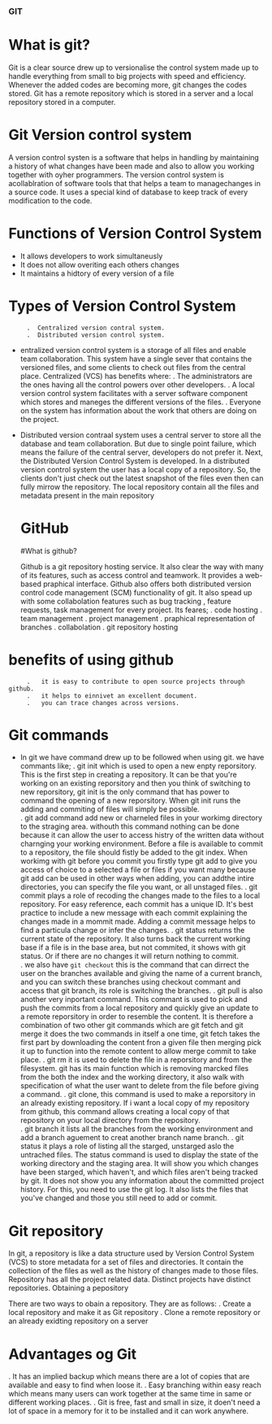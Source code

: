  ### GIT
 # What is git?
 Git is a clear source drew up to versionalise the control system made up to handle everything from
 small to big projects with speed and efficiency. Whenever the added codes are becoming
  more, git changes the codes stored. Git has a remote repository which is stored in a server and a local
   repository stored in a computer.

# Git Version control system 

A version control systen is a software that helps in handling by maintaining a history of what changes have been made and also to allow you working together with oyher programmers.
The version control system is acollablration of software tools that that helps a team to managechanges in a source code. It uses a special kind of database to keep track of every modification to the code.

# Functions of Version Control System

 - It allows developers to work simultaneusly
 - It does not allow overiting each others changes
 - It maintains a hidtory of every version of a file

 # Types of Version Control System
         .  Centralized version contral system.
         .  Distributed version control system.

- entralized version control system is a storage of all files and enable team collaboration. This system have a single sever that contains the versioned files, and some clients to check out files from the central place. Centralized (VCS) has benefits where:
  . The administrators are the ones having all the control powers over other developers.
  . A local version control system  facilitates with a server software component which stores and maneges the different versions of the files.
  . Everyone on the system has information about the work that others are doing on the project.

- Distributed version contraal system uses a central server to store all the database and team collaboration. But due to single point failure, which means the failure of the central server, developers do not prefer it. Next, the Distributed Version Control System is developed.
 In a distributed version control system the user has a local copy of a repository. So, the clients don't just check out the latest snapshot of the files even then can fully mirrow the repository. The local repository contain all the files and metadata present in the main repository

   # GitHub
   #What is github?

   Github is a git repository hosting service. It also clear the way with many of its features, such as access control and  teamwork. It provides a web-based praphical interface.
   Github also offers both distributed version control code management (SCM) functionality of git. It also spead up with some collabolation features such as bug tracking , feature requests, task management for every project. Its feares;
         .   code hosting
         .   team management
         .   project management
         .   praphical representation of branches
         .   collabolation
         .   git repository hosting

 # benefits of using github

         .   it is easy to contribute to open source projects through github. 
         .   it helps to einnivet an excellent document.
         .   you can trace changes across versions.        

  # Git commands

 - In git we have command drew up to be followed when using git. we have commants like;
 . git init which is used to open a new enpty reporsitory. This is the first step in creating a repository. It can be that you're working on an existing reporsitory and then you think of switching to new reporsitory, git init is the only command that has power to command the opening of a new reporsitory.
 When git init runs the adding and commiting of files will simply be possible.  
 . git add command add new or charneled files in your workimg directory to the straging area. withouth 
 this command nothing can be done because it can allow the user to access histry of the written 
 data without charnging your working environment. Before a file is available to commit to a repository, the file should fistly be added to the git index.  When workimg with git before you commit
 you firstly type git add to give you access of choice to a selected a file or files if you want many because git add can be used in other ways when adding, you can addthe intire directories, you can specify the file you want, or all unstaged files.
 . git commit plays a role of recoding the changes made to the files to a local repository. For easy reference, each commit has a unique ID. It's best practice to include a new message with each commit explaining the changes made in a mommit made. Adding a commit message helps to find a particula change or infer the changes.
 . git status returns the current state of the repository. It also turns back the current working base if a file is in the base area, but not commited, it shows with git status. Or if there are no changes it will return nothing to commit.  
 . we also have ```git checkout``` this is the command that can dirrect the user on the branches available
 and giving the name of a current branch, and you can switch these branches using checkout commant
 and access that git branch, its role is switching the branches.
 . git pull is also another very inportant command. This commant is used to pick and push the commits
 from a local repository and quickly give an update to a remote reporsitory in order to resemble the 
 content. It is therefore a combination of two other git commands which are git fetch and git merge 
 it does the two commands in itself a one time, git fetch takes the first part by downloading the content
 fron a given file then merging pick it up to function into the remote content to allow merge commit to 
 take place.
 . git rm it is used to delete the file in a reporsitory and from the filesystem.
 git has its main function which is removing marcked files from the both the index and the working 
 directory, it also walk with specification of what the user want to delete from the file before 
 giving a command. 
 . git clone, this command is used to make a reporsitory in an already existing repository. If i want a local copy of my repository from github, this command allows creating a local copy of that repository on your local directory from the repository.   
 . git branch it lists all the branches from the working environment and add a branch aguement to creat 
 another branch name branch.
 . git status it plays a role of listing all the starged, unstarged aslo the untrached files. The status command is used to display the state of the working directory and the staging area. It will show you which changes have been starged, which haven't, and which files aren't being tracked by git. It does not show you any information about the committed project history. For this, you need to use the git log. It also lists the files that you've changed and those you still need to add or commit.

 # Git repository

 In git, a repository is like a data structure used by Version Control System (VCS) to store metadata for a set of files and directories. It contain the collection of the files as well as the history of changes made to those files. Repository has all the project related data. Distinct projects have distinct repositories.
               Obtaining a pepository
               

There are two ways to obain a repository. They are as follows:
          . Create a local repository and make it as Git repository
          . Clone a remote repository or an already exidting repository on a server 

 # Advantages og Git

 . It has an implied backup which means there are a lot of copies that are available and easy to find when loose it.
 . Easy branching within easy reach which means many users can work together at the same time in same or different working places.
 . Git is free, fast and small in size, it doen't need a lot of space in a memory for it to be installed and it can work anywhere.